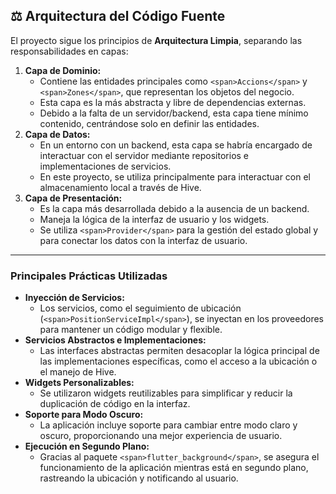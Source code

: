 ## ⚖️ Arquitectura del Código Fuente

El proyecto sigue los principios de **Arquitectura Limpia**, separando las responsabilidades en capas:

1. **Capa de Dominio:**
   * Contiene las entidades principales como `<span>Accions</span>` y `<span>Zones</span>`, que representan los objetos del negocio.
   * Esta capa es la más abstracta y libre de dependencias externas.
   * Debido a la falta de un servidor/backend, esta capa tiene mínimo contenido, centrándose solo en definir las entidades.
2. **Capa de Datos:**
   * En un entorno con un backend, esta capa se habría encargado de interactuar con el servidor mediante repositorios e implementaciones de servicios.
   * En este proyecto, se utiliza principalmente para interactuar con el almacenamiento local a través de Hive.
3. **Capa de Presentación:**
   * Es la capa más desarrollada debido a la ausencia de un backend.
   * Maneja la lógica de la interfaz de usuario y los widgets.
   * Se utiliza `<span>Provider</span>` para la gestión del estado global y para conectar los datos con la interfaz de usuario.

---

### Principales Prácticas Utilizadas

* **Inyección de Servicios:**
  * Los servicios, como el seguimiento de ubicación (`<span>PositionServiceImpl</span>`), se inyectan en los proveedores para mantener un código modular y flexible.
* **Servicios Abstractos e Implementaciones:**
  * Las interfaces abstractas permiten desacoplar la lógica principal de las implementaciones específicas, como el acceso a la ubicación o el manejo de Hive.
* **Widgets Personalizables:**
  * Se utilizaron widgets reutilizables para simplificar y reducir la duplicación de código en la interfaz.
* **Soporte para Modo Oscuro:**
  * La aplicación incluye soporte para cambiar entre modo claro y oscuro, proporcionando una mejor experiencia de usuario.
* **Ejecución en Segundo Plano:**
  * Gracias al paquete `<span>flutter_background</span>`, se asegura el funcionamiento de la aplicación mientras está en segundo plano, rastreando la ubicación y notificando al usuario.
